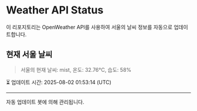 
# Weather API Status

이 리포지토리는 OpenWeather API를 사용하여 서울의 날씨 정보를 자동으로 업데이트합니다.

## 현재 서울 날씨
> 서울의 현재 날씨: mist, 온도: 32.76°C, 습도: 58%

⏳ 업데이트 시간: 2025-08-02 01:53:14 (UTC)

---
자동 업데이트 봇에 의해 관리됩니다.
